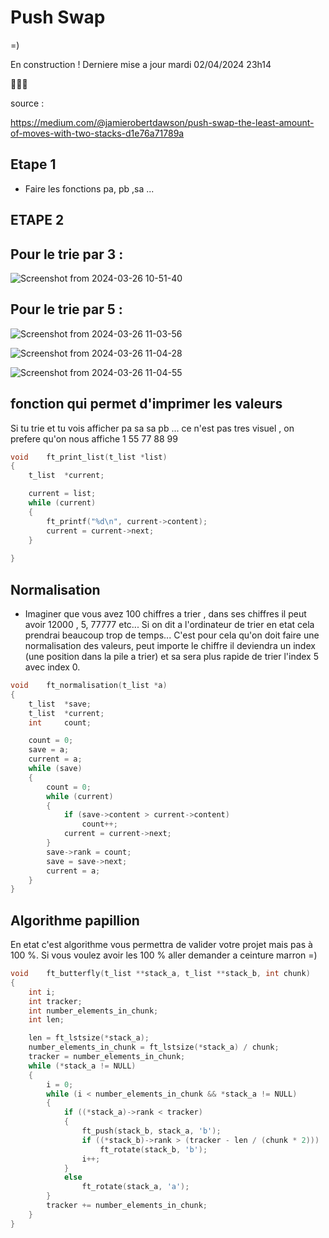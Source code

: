 # Push Swap 

=)

En construction ! Derniere mise a jour mardi 02/04/2024 23h14

🚧🚧🚧

source : 

https://medium.com/@jamierobertdawson/push-swap-the-least-amount-of-moves-with-two-stacks-d1e76a71789a


## **Etape 1** 

- Faire les fonctions pa, pb ,sa ...

## **ETAPE 2**

## **Pour le trie par 3 :** 

![Screenshot from 2024-03-26 10-51-40](https://github.com/Teddyburgonde/push_swap/assets/93845046/569b1298-718a-47f7-8104-d1600d938b30)

## **Pour le trie par 5 :**

![Screenshot from 2024-03-26 11-03-56](https://github.com/Teddyburgonde/push_swap/assets/93845046/0fb0377d-e21d-4b14-9ea2-170641b22ab3)

![Screenshot from 2024-03-26 11-04-28](https://github.com/Teddyburgonde/push_swap/assets/93845046/fca1e597-3397-4757-903e-c780740d550d)

![Screenshot from 2024-03-26 11-04-55](https://github.com/Teddyburgonde/push_swap/assets/93845046/e501f928-36e5-42bf-9f66-8e77bc69dc58)


## **fonction qui permet d'imprimer les valeurs**

Si tu trie et tu vois afficher pa sa sa pb ... ce n'est pas tres visuel ,
on prefere qu'on nous affiche 1 55 77 88 99

```c
void	ft_print_list(t_list *list)
{
	t_list	*current;

	current = list;
	while (current)
	{
		ft_printf("%d\n", current->content);
		current = current->next;
	}
	
}
```

##  **Normalisation**

- Imaginer que vous avez 100 chiffres a trier , dans ses chiffres il peut avoir 12000 , 5, 77777 etc...
Si on dit a l'ordinateur de trier en etat cela prendrai beaucoup trop de temps...
C'est pour cela qu'on doit faire une normalisation des valeurs, peut importe le chiffre il deviendra un index (une position dans la pile a trier) et sa sera plus rapide de trier l'index 5 avec index 0.

```c
void	ft_normalisation(t_list *a)
{
	t_list	*save;
	t_list	*current;
	int		count;

	count = 0;
	save = a;
	current = a;
	while (save)
	{
		count = 0;
		while (current)
		{
			if (save->content > current->content)
				count++;
			current = current->next;
		}
		save->rank = count;
		save = save->next;
		current = a;
	}
}
```

## **Algorithme papillion** 

En etat c'est algorithme vous permettra de valider votre projet mais pas à 100 %. 
Si vous voulez avoir les 100 % aller demander a ceinture marron =)

```c
void	ft_butterfly(t_list **stack_a, t_list **stack_b, int chunk)
{
	int	i;
	int	tracker;
	int	number_elements_in_chunk;
	int	len;

	len = ft_lstsize(*stack_a);
	number_elements_in_chunk = ft_lstsize(*stack_a) / chunk;
	tracker = number_elements_in_chunk;
	while (*stack_a != NULL)
	{
		i = 0;
		while (i < number_elements_in_chunk && *stack_a != NULL)
		{
			if ((*stack_a)->rank < tracker)
			{
				ft_push(stack_b, stack_a, 'b');
				if ((*stack_b)->rank > (tracker - len / (chunk * 2)))
					ft_rotate(stack_b, 'b');
				i++;
			}
			else
				ft_rotate(stack_a, 'a');
		}
		tracker += number_elements_in_chunk;
	}
}
```

